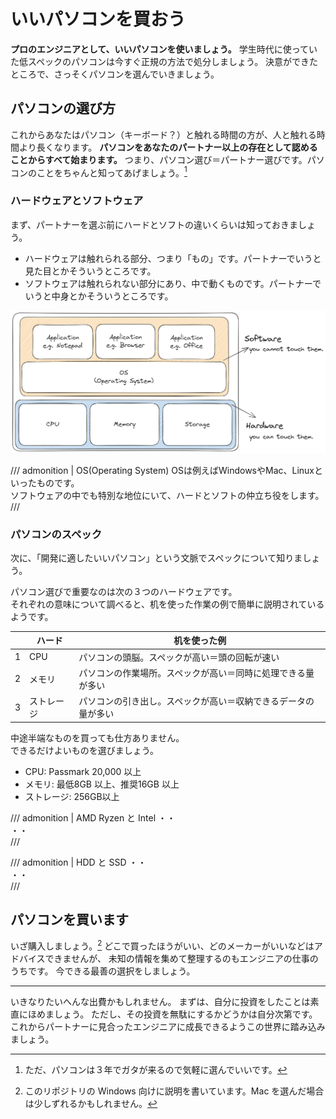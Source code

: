 # いいパソコンを買おう

**プロのエンジニアとして、いいパソコンを使いましょう。**
学生時代に使っていた低スペックのパソコンは今すぐ正規の方法で処分しましょう。
決意ができたところで、さっそくパソコンを選んでいきましょう。

## パソコンの選び方

これからあなたはパソコン（キーボード？）と触れる時間の方が、人と触れる時間より長くなります。
**パソコンをあなたのパートナー以上の存在として認めることからすべて始まります。**
つまり、パソコン選び＝パートナー選びです。パソコンのことをちゃんと知ってあげましょう。[^1]

[^1]: ただ、パソコンは３年でガタが来るので気軽に選んでいいです。

### ハードウェアとソフトウェア

まず、パートナーを選ぶ前にハードとソフトの違いくらいは知っておきましょう。  

- ハードウェアは触れられる部分、つまり「もの」です。パートナーでいうと見た目とかそういうところです。
- ソフトウェアは触れられない部分にあり、中で動くものです。パートナーでいうと中身とかそういうところです。

![pc-hardware-software](pc-hardware-software.png)

/// admonition | OS(Operating System)
OSは例えばWindowsやMac、Linuxといったものです。  
ソフトウェアの中でも特別な地位にいて、ハードとソフトの仲立ち役をします。  
///

### パソコンのスペック

次に、「開発に適したいいパソコン」という文脈でスペックについて知りましょう。  

パソコン選びで重要なのは次の３つのハードウェアです。  
それぞれの意味について調べると、机を使った作業の例で簡単に説明されているようです。  

|      | ハード     | 机を使った例                                                   |
| ---: | ---------- | -------------------------------------------------------------- |
|    1 | CPU        | パソコンの頭脳。スペックが高い＝頭の回転が速い                 |
|    2 | メモリ     | パソコンの作業場所。スペックが高い＝同時に処理できる量が多い   |
|    3 | ストレージ | パソコンの引き出し。スペックが高い＝収納できるデータの量が多い |

中途半端なものを買っても仕方ありません。  
できるだけよいものを選びましょう。  

- CPU: Passmark 20,000 以上
- メモリ: 最低8GB 以上、推奨16GB 以上
- ストレージ: 256GB以上

/// admonition | AMD Ryzen と Intel
・・  
・・  
///

/// admonition | HDD と SSD
・・  
・・  
///

## パソコンを買います

いざ購入しましょう。[^2]
どこで買ったほうがいい、どのメーカーがいいなどはアドバイスできませんが、
未知の情報を集めて整理するのもエンジニアの仕事のうちです。
今できる最善の選択をしましょう。

---

いきなりたいへんな出費かもしれません。
まずは、自分に投資をしたことは素直にほめましょう。
ただし、その投資を無駄にするかどうかは自分次第です。
これからパートナーに見合ったエンジニアに成長できるようこの世界に踏み込みましょう。

[^2]: このリポジトリの Windows 向けに説明を書いています。Mac を選んだ場合は少しずれるかもしれません。
